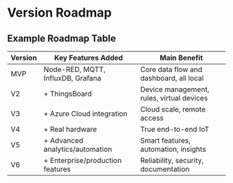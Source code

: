 # Version Roadmap

## Example Roadmap Table

| Version | Key Features Added | Main Benefit |
|---------|-------------------|--------------|
| MVP | Node-RED, MQTT, InfluxDB, Grafana | Core data flow and dashboard, all local |
| V2 | + ThingsBoard | Device management, rules, virtual devices |
| V3 | + Azure Cloud integration | Cloud scale, remote access |
| V4 | + Real hardware | True end-to-end IoT |
| V5 | + Advanced analytics/automation | Smart features, automation, insights |
| V6 | + Enterprise/production features | Reliability, security, documentation |
